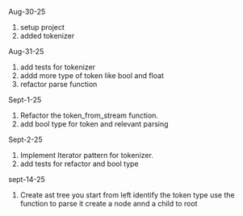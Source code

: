 Aug-30-25
1. setup project
2. added tokenizer

Aug-31-25
1. add tests for tokenizer
2. addd more type of token like bool and float
3. refactor parse function

Sept-1-25
1. Refactor the token_from_stream function.
2. add bool type for token and relevant parsing

Sept-2-25
1. Implement Iterator pattern for tokenizer.
2. add tests for refactor and bool type

sept-14-25
1. Create ast tree
you start from left identify the token type use the function to parse it create a node annd a child to root
